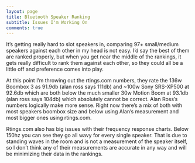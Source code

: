 ```yaml
---
layout: page
title: Bluetooth Speaker Ranking
subtitle: Issues I'm Working On
comments: true
---
```


It’s getting really hard to slot speakers in, comparing 97+ small/medium speakers against each other in my head is not easy. I’d say the best of them are ranked properly, but when you get near the middle of the rankings, it gets really difficult to rank them against each other, so they could all be a little off and preference comes into play.

At this point I’m throwing out the rtings.com numbers, they rate the 136w Boombox 3 as 91.9db (alan ross says 111db) and ~100w Sony SRS-XP500 at 92.6db which are both below the much smaller 30w Motion Boom at 93.1db (alan ross says 104db) which absolutely cannot be correct. Alan Ross’s numbers logically make more sense. Right now there’s a mix of both with most speakers boombox size and below using Alan’s measurement and most bigger ones using rtings.com.
        
Rtings.com also has big issues with their frequency response charts. Below 150hz you can see they go all wavy for every single speaker. That is due to standing waves in the room and is not a measurement of the speaker itself, so I don’t think any of their measurements are accurate in any way and will be minimizing their data in the rankings.

